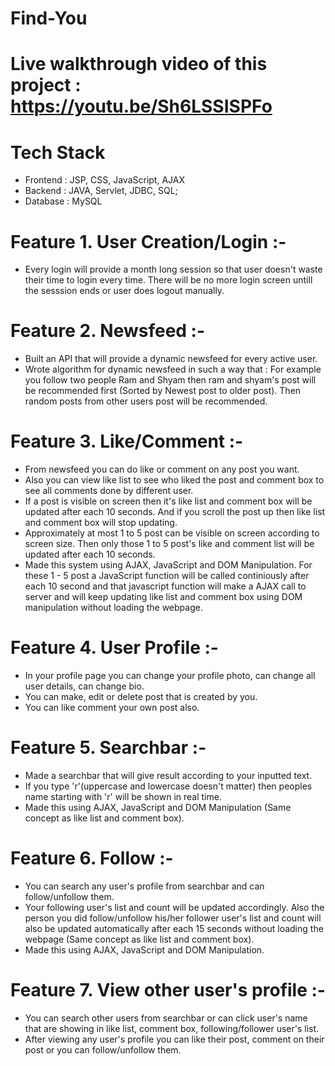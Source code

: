 # Find-You

# Live walkthrough video of this project : https://youtu.be/Sh6LSSISPFo

# Tech Stack 
- Frontend : JSP, CSS, JavaScript, AJAX
- Backend : JAVA, Servlet, JDBC, SQL;
- Database : MySQL

# Feature 1. User Creation/Login :-
- Every login will provide a month long session so that user doesn't waste their time to login every time. There will be no more login screen untill the sesssion ends or user does logout manually.

# Feature 2. Newsfeed :-
- Built an API that will provide a dynamic newsfeed for every active user.
- Wrote algorithm for dynamic newsfeed in such a way that :
For example you follow two people Ram and Shyam then ram and shyam's post will be recommended first (Sorted by Newest post to older post). Then random posts from other users post will be recommended.

# Feature 3. Like/Comment :-
- From newsfeed you can do like or comment on any post you want.
- Also you can view like list to see who liked the post and comment box to see all comments done by different user.
- If a post is visible on screen then it's like list and comment box will be updated after each 10 seconds. And if you scroll the post up then like list and comment box will stop updating.
- Approximately at most 1 to 5 post can be visible on screen according to screen size. Then only those 1 to 5 post's like and comment list will be updated after each 10 seconds.
- Made this system using AJAX, JavaScript and DOM Manipulation. For these 1 - 5 post a JavaScript function will be called continiously after each 10 second and that javascript function will make a AJAX call to server and will keep updating like list and comment box using DOM manipulation without loading the webpage.

# Feature 4. User Profile :-
- In your profile page you can change your profile photo, can change all user details, can change bio.
- You can make, edit or delete post that is created by you.
- You can like comment your own post also.

# Feature 5. Searchbar :-
- Made a searchbar that will give result according to your inputted text.
- If you type 'r'(uppercase and lowercase doesn't matter) then peoples name starting with 'r' will be shown in real time.
- Made this using AJAX, JavaScript and DOM Manipulation (Same concept as like list and comment box).

# Feature 6. Follow :-
- You can search any user's profile from searchbar and can follow/unfollow them.
- Your following user's list and count will be updated accordingly. Also the person you did follow/unfollow his/her follower user's list and count will also be updated automatically after each 15 seconds without loading the webpage (Same concept as like list and comment box).
- Made this using AJAX, JavaScript and DOM Manipulation.

# Feature 7. View other user's profile :-
- You can search other users from searchbar or can click user's name that are showing in like list, comment box, following/follower user's list.
- After viewing any user's profile you can like their post, comment on their post or you can follow/unfollow them.
